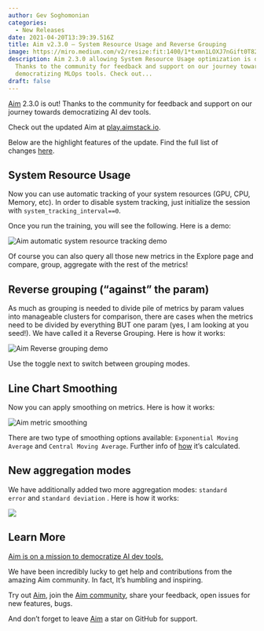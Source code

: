 ```yaml
---
author: Gev Soghomonian
categories:
  - New Releases
date: 2021-04-20T13:39:39.516Z
title: Aim v2.3.0 — System Resource Usage and Reverse Grouping
image: https://miro.medium.com/v2/resize:fit:1400/1*txmn1LOXJ7nGift0T82lng.gif
description: Aim 2.3.0 allowing System Resource Usage optimization is out!
  Thanks to the community for feedback and support on our journey towards
  democratizing MLOps tools. Check out...
draft: false
---
```

[Aim](https://github.com/aimhubio/aim) 2.3.0 is out! Thanks to the community for feedback and support on our journey towards democratizing AI dev tools.

Check out the updated Aim at [play.aimstack.io](http://play.aimstack.io:10001/).

Below are the highlight features of the update. Find the full list of changes [here](https://github.com/aimhubio/aim/milestone/3?closed=1).

## System Resource Usage

Now you can use automatic tracking of your system resources (GPU, CPU, Memory, etc). In order to disable system tracking, just initialize the session with `system_tracking_interval==0`.

Once you run the training, you will see the following. Here is a demo:

![](https://miro.medium.com/v2/resize:fit:1400/1*pOMxDdOpUDIOedrNIM53pQ.gif "Aim automatic system resource tracking demo")

Of course you can also query all those new metrics in the Explore page and compare, group, aggregate with the rest of the metrics!

## Reverse grouping (“against” the param)

As much as grouping is needed to divide pile of metrics by param values into manageable clusters for comparison, there are cases when the metrics need to be divided by everything BUT one param (yes, I am looking at you seed!). We have called it a Reverse Grouping. Here is how it works:

![](https://miro.medium.com/v2/resize:fit:1400/1*txmn1LOXJ7nGift0T82lng.gif "Aim Reverse grouping demo")

Use the toggle next to switch between grouping modes.

## Line Chart Smoothing

Now you can apply smoothing on metrics. Here is how it works:

![](https://miro.medium.com/v2/resize:fit:1400/1*MgNuAaH6gzm7u-H2QUh15g.gif "Aim metric smoothing")

There are two type of smoothing options available: `Exponential Moving Average` and `Central Moving Average`. Further info of [how](https://en.wikipedia.org/wiki/Moving_average) it’s calculated.

## New aggregation modes

We have additionally added two more aggregation modes: `standard error` and `standard deviation` . Here is how it works:

![](https://miro.medium.com/v2/resize:fit:1400/1*LS17WlLey5aJfMyJbtgtBg.gif)

## Learn More

[Aim is on a mission to democratize AI dev tools.](https://github.com/aimhubio/aim#democratizing-ai-dev-tools)

We have been incredibly lucky to get help and contributions from the amazing Aim community. In fact, It’s humbling and inspiring.

Try out [Aim](https://github.com/aimhubio/aim), join the [Aim community](https://community.aimstack.io/), share your feedback, open issues for new features, bugs.

And don’t forget to leave [Aim](https://github.com/aimhubio/aim) a star on GitHub for support.